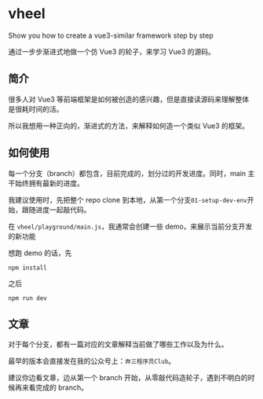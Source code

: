 # vheel

Show you how to create a vue3-similar framework step by step

通过一步步渐进式地做一个仿 Vue3 的轮子，来学习 Vue3 的源码。

## 简介

很多人对 Vue3 等前端框架是如何被创造的感兴趣，但是直接读源码来理解整体是很耗时间的活。

所以我想用一种正向的，渐进式的方法，来解释如何造一个类似 Vue3 的框架。

## 如何使用

每一个分支（branch）都包含，目前完成的，划分过的开发进度。同时，main 主干始终拥有最新的进度。

我建议使用时，先把整个 repo clone 到本地，从第一个分支`01-setup-dev-env`开始，跟随进度一起敲代码。

在 `vheel/playground/main.js`，我通常会创建一些 demo，来展示当前分支开发的新功能

想跑 demo 的话，先

`npm install`

之后

`npm run dev`

## 文章

对于每个分支，都有一篇对应的文章解释当前做了哪些工作以及为什么。

最早的版本会直接发在我的公众号上：`奔三程序员Club`。

建议你边看文章，边从第一个 branch 开始，从零敲代码造轮子，遇到不明白的时候再来看完成的 branch。
